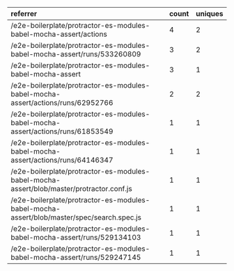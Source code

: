 | referrer                                                                                  | count | uniques |
| :---------------------------------------------------------------------------------------- | :---- | :------ |
| /e2e-boilerplate/protractor-es-modules-babel-mocha-assert/actions                         | 4     | 2       |
| /e2e-boilerplate/protractor-es-modules-babel-mocha-assert/runs/533260809                  | 3     | 2       |
| /e2e-boilerplate/protractor-es-modules-babel-mocha-assert                                 | 3     | 1       |
| /e2e-boilerplate/protractor-es-modules-babel-mocha-assert/actions/runs/62952766           | 2     | 2       |
| /e2e-boilerplate/protractor-es-modules-babel-mocha-assert/actions/runs/61853549           | 1     | 1       |
| /e2e-boilerplate/protractor-es-modules-babel-mocha-assert/actions/runs/64146347           | 1     | 1       |
| /e2e-boilerplate/protractor-es-modules-babel-mocha-assert/blob/master/protractor.conf.js  | 1     | 1       |
| /e2e-boilerplate/protractor-es-modules-babel-mocha-assert/blob/master/spec/search.spec.js | 1     | 1       |
| /e2e-boilerplate/protractor-es-modules-babel-mocha-assert/runs/529134103                  | 1     | 1       |
| /e2e-boilerplate/protractor-es-modules-babel-mocha-assert/runs/529247145                  | 1     | 1       |